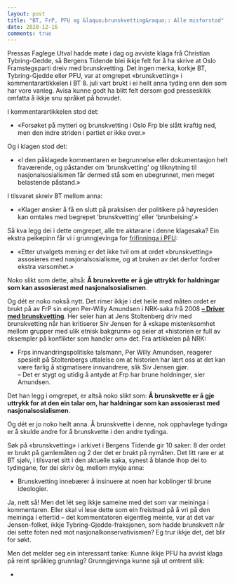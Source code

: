 ```yaml
---
layout: post
title: "BT, FrP, PFU og &laquo;brunskvetting&raquo;: Alle misforstod"
date: 2020-12-16
comments: true
---
```

<style>
  ol {
  margin-left: 0;
  padding-left: 0;
}
ol li {
  display: block;
  margin-bottom: .4em;
  margin-left: 2em;
}
ol li::before {
  display: inline-block;
  content: "(" counter(item) ") ";
  counter-increment: item;
  width: 2em;
  margin-left: -2em;
}
figcaption {
    color: #333;
    text-align: center;
    font-family: Optima, Candara, Calibri, Arial, sans-serif;
    font-size: .8em;
  line-height: 1.2em;
}	
  .zoom:hover {
  -ms-transform: scale(3); /* IE 9 */
  -webkit-transform: scale(3); /* Safari 3-8 */
  transform: scale(2); 
  transform-origin: 100% 0%;
}
  .small {
  font-variant: small-caps;
}
</style>

<div class="ingress"><p>Pressas Faglege Utval hadde møte i dag og avviste klaga frå Christian Tybring-Gedde, så Bergens Tidende blei ikkje felt for å ha skrive at Oslo Framstegsparti dreiv med brunskvetting. Det ingen merka, korkje BT, Tybring-Gjedde eller PFU, var at omgrepet &laquo;brunskvetting&raquo; i kommentarartikkelen i BT 8. juli vart brukt i ei heilt anna tyding enn den som har vore vanleg. Avisa kunne godt ha blitt felt dersom god presseskikk omfatta å ikkje snu språket på hovudet.</p></div>
<p>I kommentarartikkelen stod det:
<ul><li>
«Forsøket på mytteri og brunskvetting i Oslo Frp ble slått kraftig ned, men den indre striden i partiet er ikke over.»</li></ul></p>
<p>Og i klagen stod det:
<ul><li>
«I den påklagede kommentaren er begrunnelse eller dokumentasjon helt fraværende, og påstander om ‘brunskvetting’ og tilknytning til nasjonalsosialismen får dermed stå som en ubegrunnet, men meget belastende påstand.»</li></ul>
</p>
<p>I tilsvaret skreiv BT mellom anna:
  <ul><li>&laquo;Klager ønsker å få en slutt på praksisen der politikere på høyresiden kan omtales med begrepet ‘brunskvetting’ eller ‘brunbeising’.&raquo;</li></ul>
  </p>
  <p>Så kva legg dei i dette omgrepet, alle tre aktørane i denne klagesaka? Ein ekstra peikepinn får vi i grunngjevinga for <a href="https://presse.no/pfu-sak/157-20/">frifinninga i PFU</a>:
  <ul><li>&laquo;Etter utvalgets mening er det ikke tvil om at ordet «brunskvetting» assosieres med nasjonalsosialisme, og at bruken av det derfor fordrer ekstra varsomhet.&raquo;
    </li></ul><p>Noko slikt som dette, altså: <b>Å brunskvette er å gje uttrykk for haldningar som kan assosierast med nasjonalsosialismen</b>.
  </p><p>Og dét er noko nokså nytt. Det rimer ikkje i det heile med måten ordet er brukt på av FrP sin eigen Per-Willy Amundsen i NRK-saka frå 2008 <a href="https://www.nrk.no/norge/--driver-med-brunskvetting-1.6213922"><b>– Driver med brunskvetting</b></a>. Her seier han at Jens Stoltenberg driv med brunskvetting når han kritiserer Siv Jensen for å  &laquo;skape mistenksomhet mellom grupper med ulik etnisk bakgrunn&raquo; og seier at &laquo;historien er full av eksempler på konflikter som handler om&raquo; det. Fra artikkelen på NRK:
  <ul><li>Frps innvandringspolitiske talsmann, Per Willy Amundsen, reagerer spesielt på Stoltenbergs uttalelse om at historien har lært oss at det kan være farlig å stigmatisere innvandrere, slik Siv Jensen gjør.<br/>
    – Det er stygt og utidig å antyde at Frp har brune holdninger, sier Amundsen.</li></ul>
  </p>
  <p>Det han legg i omgrepet, er altså noko slikt som: <b>Å brunskvette er å gje uttrykk for at den ein talar om, har haldningar som kan assosierast med nasjonalsosialismen</b>.
  </p><p>Og dét er jo noko heilt anna. Å brunskvette i denne, nok opphavlege tydinga er å skulde andre for å brunskvette i den andre tydinga.</p>
  <p>Søk på &laquo;brunskvetting&raquo; i arkivet i Bergens Tidende gir 10 saker: 8 der ordet er brukt på gamlemåten og 2 der det er brukt på nymåten. Det litt rare er at BT sjølv, i tilsvaret sitt i den aktuelle saka, synest å blande ihop dei to tydingane, for dei skriv òg, mellom mykje anna:<ul><li>Brunskvetting innebærer å insinuere at noen har koblinger til brune ideologier. </li></ul><p>
  Ja, nett så! Men det lét seg ikkje sameine med det som var meininga i kommentaren. Eller skal vi lese dette som ein freistnad på å vri på den meininga i ettertid – det  kommentatoren eigentleg meinte, var at det var Jensen-folket, ikkje Tybring-Gjedde-fraksjonen, som hadde brunskvett når dei sette foten ned mot nasjonalkonservativismen? Eg trur ikkje det, det blir for søkt.
  </p>
  <p>Men det melder seg ein interessant tanke: Kunne ikkje PFU ha avvist klaga på reint språkleg grunnlag? Grunngjevinga kunne sjå ut omtrent slik:<ul><li>
  
  </li></ul>
  </p>
